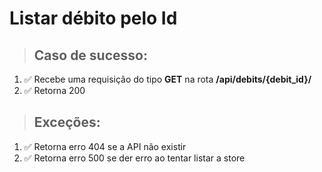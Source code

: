 # Listar débito  pelo Id

> ## Caso de sucesso:
1. ✅ Recebe uma requisição do tipo **GET** na rota **/api/debits/{debit_id}/**
2. ✅ Retorna 200 


> ## Exceções:
1. ✅ Retorna erro 404 se a API não existir
1. ✅ Retorna erro 500 se der erro ao tentar listar a store
